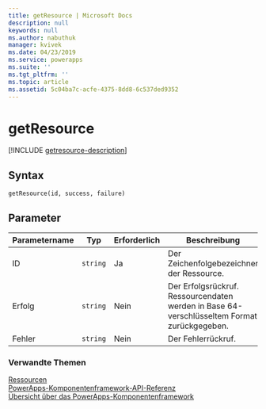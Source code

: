 ```yaml
---
title: getResource | Microsoft Docs
description: null
keywords: null
ms.author: nabuthuk
manager: kvivek
ms.date: 04/23/2019
ms.service: powerapps
ms.suite: ''
ms.tgt_pltfrm: ''
ms.topic: article
ms.assetid: 5c04ba7c-acfe-4375-8dd8-6c537ded9352
---
```


# <a name="getresource"></a>getResource

[!INCLUDE [getresource-description](includes/getresource-description.md)]

## <a name="syntax"></a>Syntax

`getResource(id, success, failure)`

## <a name="parameters"></a>Parameter

| Parametername|Typ|Erforderlich|Beschreibung|
| ------------- |----|--------|-----------|
|ID|`string`|Ja|Der Zeichenfolgebezeichner der Ressource.|
|Erfolg|`string`|Nein|Der Erfolgsrückruf. Ressourcendaten werden in Base 64-verschlüsseltem Format zurückgegeben.|
|Fehler|`string`|Nein|Der Fehlerrückruf.|


### <a name="related-topics"></a>Verwandte Themen

[Ressourcen](../resources.md)<br/>
[PowerApps-Komponentenframework-API-Referenz](../../reference/index.md)<br/>
[Übersicht über das PowerApps-Komponentenframework](../../overview.md)